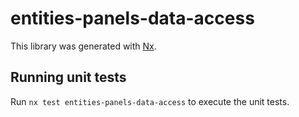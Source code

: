 # entities-panels-data-access

This library was generated with [Nx](https://nx.dev).


## Running unit tests

Run `nx test entities-panels-data-access` to execute the unit tests.

